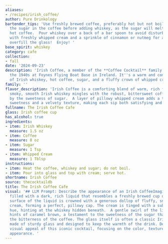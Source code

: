 ```yaml
---
aliases:
- /recipes/irish_coffee/
author: Pure Drinkology
bartender_tips: 'Use freshly brewed coffee, preferably hot but not boiling.  Dissolve
  the sugar in the coffee before adding whiskey, as the sugar will melt better in
  hot coffee.  Pour whiskey over a back of a bar spoon to avoid disturbing the coffee.  Top
  with freshly whipped cream and a sprinkle of cinnamon or nutmeg for a classic touch.  Don''t
  overfill the glass!  Enjoy! '
base_spirit: whiskey
category: cafe
collection:
- fall
date: '2024-09-23'
description: 'Irish Coffee, a member of the **Coffee Cocktail** family, was born in
  the 1940s at Foynes Flying Boat Base in Ireland. It''s a warm and comforting blend
  of Irish whiskey, hot coffee, sugar, and a fluffy crown of whipped cream. '
family: ''
flavor_description: 'Irish Coffee is a comforting blend of warm, rich flavors. The
  smoky, smooth Irish whiskey mingles with the robust, bittersweet coffee, balanced
  by the sweetness of sugar.  A layer of pillowy whipped cream adds a touch of airy
  sweetness and a velvety texture, making each sip both satisfying and decadent. '
fullname: The Irish Coffee Cafe
glass: Irish coffee cup
has_alcohol: true
ingredients:
- item: Irish Whiskey
  measure: 1.5 oz
- item: Coffee
  measure: 8 oz
- item: Sugar
  measure: 1 Tsp
- item: Whipped Cream
  measure: 1 Tblsp
instructions:
- item: Heat the coffee, whiskey and sugar; do not boil.
- item: Pour into glass and top with cream; serve hot.
shortname: Irish Coffee
source: thecocktaildb
title: The Irish Coffee Cafe
visual: '## LLM Prompt: Describe the appearance of an Irish CoffeeImagine a tall glass
  filled with a dark, rich liquid that resembles a freshly brewed cup of coffee. The
  surface of the liquid is crowned with a generous dollop of fluffy, snow-white whipped
  cream, forming a perfect, pillowy cap. The cream is tinged with a subtle golden
  hue, hinting at the whiskey hidden beneath.  A gentle swirl of the liquid reveals
  hints of caramel brown, a testament to the sweetness of the sugar that balances
  the bitterness of the coffee. The glass itself is often a classic Irish coffee mug,
  made of sturdy glass and designed to keep the warmth of the drink. Describe the
  visual appeal of this iconic cocktail, focusing on the color, texture, and overall
  appearance. '
---
```



